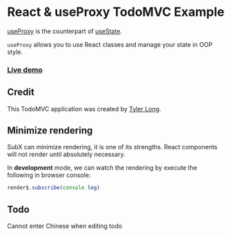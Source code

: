 # React & useProxy TodoMVC Example

[useProxy](https://github.com/tylerlong/use-proxy) is the counterpart of [useState](https://reactjs.org/docs/hooks-intro.html).

`useProxy` allows you to use React classes and manage your state in OOP style.


### [Live demo](https://chuntaoliu.com/use-proxy-demo-todomvc/)


## Credit

This TodoMVC application was created by [Tyler Long](https://github.com/tylerlong).


## Minimize rendering

SubX can minimize rendering, it is one of its strengths. React components will not render until absolutely necessary.

In **development** mode, we can watch the rendering by execute the following in browser console:

```js
render$.subscribe(console.log)
```

## Todo

Cannot enter Chinese when editing todo

